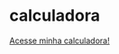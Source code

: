 # calculadora

<a href="https://brunopp00.github.io/calculadora/calculadora.html">Acesse minha calculadora!</a>

